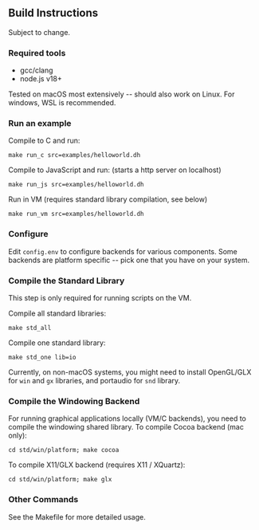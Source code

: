 
## Build Instructions

Subject to change.

### Required tools

- gcc/clang
- node.js v18+

Tested on macOS most extensively -- should also work on Linux. For windows, WSL is recommended.

### Run an example

Compile to C and run:

```
make run_c src=examples/helloworld.dh
```

Compile to JavaScript and run: (starts a http server on localhost)

```
make run_js src=examples/helloworld.dh
```

Run in VM (requires standard library compilation, see below)

```
make run_vm src=examples/helloworld.dh
```

### Configure

Edit `config.env` to configure backends for various components. Some backends are platform specific -- pick one that you have on your system.

### Compile the Standard Library

This step is only required for running scripts on the VM.

Compile all standard libraries:

```
make std_all
```

Compile one standard library:

```
make std_one lib=io
```

Currently, on non-macOS systems, you might need to install OpenGL/GLX for `win` and `gx` libraries, and portaudio for `snd` library.

### Compile the Windowing Backend

For running graphical applications locally (VM/C backends), you need to compile the windowing shared library. To compile Cocoa backend (mac only):

```
cd std/win/platform; make cocoa
```

To compile X11/GLX backend (requires X11 / XQuartz):

```
cd std/win/platform; make glx
```

### Other Commands

See the Makefile for more detailed usage.
